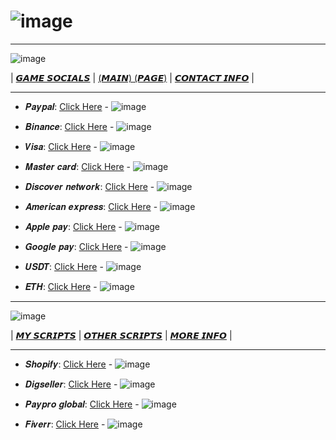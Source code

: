 # ![image](https://github.com/Mod4Real/Mod4Real.github.io/assets/134821089/30700225-6658-46b1-aa22-f1c1924b93bf)

----------------------------------------------------------------------------------

![image](https://github.com/Mod4Real2/Mod4Real2.github.io/assets/138172371/675bc77c-115c-40c1-8388-7be34970e4f1)


| [𝙂𝘼𝙈𝙀 𝙎𝙊𝘾𝙄𝘼𝙇𝙎](https://mod4real1.github.io/) | [(𝙈𝘼𝙄𝙉) (𝙋𝘼𝙂𝙀)](https://mod4real.github.io/) | [𝘾𝙊𝙉𝙏𝘼𝘾𝙏 𝙄𝙉𝙁𝙊](https://mod4real3.github.io/) | 

----------------------------------------------------------------------------------

+ 𝑷𝒂𝒚𝒑𝒂𝒍: [Click Here](https://www.none.com) - ![image](https://github.com/Mod4Real2/Mod4Real2.github.io/assets/138172371/61d5d6a5-ddbf-43aa-bab0-4246fab77b30)


+ 𝑩𝒊𝒏𝒂𝒏𝒄𝒆: [Click Here](https://www.none.com) - ![image](https://github.com/Mod4Real2/Mod4Real2.github.io/assets/138172371/a81a6ee9-3979-455a-b9fc-4f22da6e8bcc)


+ 𝑽𝒊𝒔𝒂: [Click Here](https://www.none.com) - ![image](https://github.com/Mod4Real2/Mod4Real2.github.io/assets/138172371/a37ed66d-041c-4a1c-8556-4d579591893e)

  
+ 𝑴𝒂𝒔𝒕𝒆𝒓 𝒄𝒂𝒓𝒅: [Click Here](https://www.none.com) - ![image](https://github.com/Mod4Real2/Mod4Real2.github.io/assets/138172371/b3e9563f-38f5-4e56-be27-167d725b2c06)

  
+ 𝑫𝒊𝒔𝒄𝒐𝒗𝒆𝒓 𝒏𝒆𝒕𝒘𝒐𝒓𝒌: [Click Here](https://www.none.com) - ![image](https://github.com/Mod4Real2/Mod4Real2.github.io/assets/138172371/4d169e85-a798-41e8-8a98-4e223d1c47c6)


+ 𝑨𝒎𝒆𝒓𝒊𝒄𝒂𝒏 𝒆𝒙𝒑𝒓𝒆𝒔𝒔: [Click Here](https://www.none.com) - ![image](https://github.com/Mod4Real2/Mod4Real2.github.io/assets/138172371/00f90e03-4359-48a9-885a-99e23a16a690)


+ 𝑨𝒑𝒑𝒍𝒆 𝒑𝒂𝒚: [Click Here](https://www.none.com) - ![image](https://github.com/Mod4Real2/Mod4Real2.github.io/assets/138172371/52ede677-d266-41f8-95d0-6ac1c872b96e)

  
+ 𝑮𝒐𝒐𝒈𝒍𝒆 𝒑𝒂𝒚: [Click Here](https://www.none.com) - ![image](https://github.com/Mod4Real2/Mod4Real2.github.io/assets/138172371/9cdf014e-bf45-45eb-a556-e57ec27c56af)


+ 𝑼𝑺𝑫𝑻: [Click Here](https://www.none.com) - ![image](https://github.com/Mod4Real2/Mod4Real2.github.io/assets/138172371/f8472e83-d8de-4b13-9633-fea7d0fe54e2)


+ 𝑬𝑻𝑯: [Click Here](https://www.none.com) - ![image](https://github.com/Mod4Real2/Mod4Real2.github.io/assets/138172371/b1e7feb8-31bc-4e10-99eb-5064f345d8e0)

  
----------------------------------------------------------------------------------

![image](https://github.com/Mod4Real2/Mod4Real2.github.io/assets/138172371/f933d20e-73d5-443d-b929-bed254fcd0f9)


| [𝙈𝙔 𝙎𝘾𝙍𝙄𝙋𝙏𝙎](https://mod4real4.github.io/) | [𝙊𝙏𝙃𝙀𝙍 𝙎𝘾𝙍𝙄𝙋𝙏𝙎](https://mod4real5.github.io/) | [𝙈𝙊𝙍𝙀 𝙄𝙉𝙁𝙊](https://mod4real6.github.io/) | 

----------------------------------------------------------------------------------

+ 𝑺𝒉𝒐𝒑𝒊𝒇𝒚: [Click Here](https://www.none.com) - ![image](https://github.com/Mod4Real2/Mod4Real2.github.io/assets/138172371/afa8fc6a-3708-4b36-bbb3-e5c18ff1c11c)

   
+ 𝑫𝒊𝒈𝒔𝒆𝒍𝒍𝒆𝒓: [Click Here](https://www.none.com) - ![image](https://github.com/Mod4Real2/Mod4Real2.github.io/assets/138172371/bf818b2d-68aa-4078-8ac2-88a103ecbe32)


+ 𝑷𝒂𝒚𝒑𝒓𝒐 𝒈𝒍𝒐𝒃𝒂𝒍: [Click Here](https://www.none.com) - ![image](https://github.com/Mod4Real2/Mod4Real2.github.io/assets/138172371/461498ad-8394-4340-b55e-7fd103ee9e57)


+ 𝑭𝒊𝒗𝒆𝒓𝒓: [Click Here](https://www.none.com) - ![image](https://github.com/Mod4Real2/Mod4Real2.github.io/assets/138172371/e15642ac-d46b-481a-a416-337f5e33469d)
